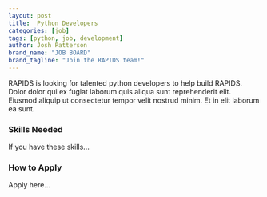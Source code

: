 ```yaml
---
layout: post
title:  Python Developers
categories: [job]
tags: [python, job, development]
author: Josh Patterson
brand_name: "JOB BOARD"
brand_tagline: "Join the RAPIDS team!"
---
```


RAPIDS is looking for talented python developers to help build RAPIDS. Dolor dolor qui ex fugiat laborum quis aliqua sunt reprehenderit elit. Eiusmod aliquip ut consectetur tempor velit nostrud minim. Et in elit laborum ea sunt.

### Skills Needed

If you have these skills...

### How to Apply

Apply here...
